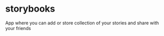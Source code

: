 # storybooks
App where you can add or store collection of your stories and share  with your friends
